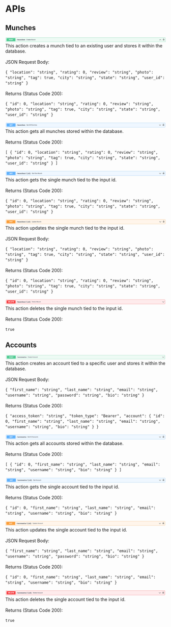 # APIs

## Munches

![Create Munch](api/create-munch.png)
This action creates a munch tied to an existing user and stores it within the database.
<br>
<br>
JSON Request Body:

`{
  "location": "string",
  "rating": 0,
  "review": "string",
  "photo": "string",
  "tag": true,
  "city": "string",
  "state": "string",
  "user_id": "string"
}`
<br>
<br>
Returns (Status Code 200):

`{
  "id": 0,
  "location": "string",
  "rating": 0,
  "review": "string",
  "photo": "string",
  "tag": true,
  "city": "string",
  "state": "string",
  "user_id": "string"
}`
<br>
<br>
![Get All Munches](api/get-all-munches.png)
This action gets all munches stored within the database.
<br>
<br>
Returns (Status Code 200):

`[
  {
    "id": 0,
    "location": "string",
    "rating": 0,
    "review": "string",
    "photo": "string",
    "tag": true,
    "city": "string",
    "state": "string",
    "user_id": "string"
  }
]`
<br>
<br>
![Get One Munch](api/get-one-munch.png)
This action gets the single munch tied to the input id.
<br>
<br>
Returns (Status Code 200):

`{
  "id": 0,
  "location": "string",
  "rating": 0,
  "review": "string",
  "photo": "string",
  "tag": true,
  "city": "string",
  "state": "string",
  "user_id": "string"
}`
<br>
<br>
![Update Munch](api/update-munch.png)
This action updates the single munch tied to the input id.
<br>
<br>
JSON Request Body:

`{
  "location": "string",
  "rating": 0,
  "review": "string",
  "photo": "string",
  "tag": true,
  "city": "string",
  "state": "string",
  "user_id": "string"
}`
<br>
<br>
Returns (Status Code 200):

`{
  "id": 0,
  "location": "string",
  "rating": 0,
  "review": "string",
  "photo": "string",
  "tag": true,
  "city": "string",
  "state": "string",
  "user_id": "string"
}`
<br>
<br>
![Delete Munch](api/delete-munch.png)
This action deletes the single munch tied to the input id.
<br>
<br>
Returns (Status Code 200):

`true`

## Accounts

![Create Account](api/create-account.png)
This action creates an account tied to a specific user and stores it within the database.
<br>
<br>
JSON Request Body:

`{
  "first_name": "string",
  "last_name": "string",
  "email": "string",
  "username": "string",
  "password": "string",
  "bio": "string"
}`
<br>
<br>
Returns (Status Code 200):

`{
  "access_token": "string",
  "token_type": "Bearer",
  "account": {
    "id": 0,
    "first_name": "string",
    "last_name": "string",
    "email": "string",
    "username": "string",
    "bio": "string"
  }
}`
<br>
<br>
![Get All Accounts](api/get-all-accounts.png)
This action gets all accounts stored within the database.
<br>
<br>
Returns (Status Code 200):

`[
  {
    "id": 0,
    "first_name": "string",
    "last_name": "string",
    "email": "string",
    "username": "string",
    "bio": "string"
  }
]`
<br>
<br>
![Get One Account](api/get-one-account.png)
This action gets the single account tied to the input id.
<br>
<br>
Returns (Status Code 200):

`{
  "id": 0,
  "first_name": "string",
  "last_name": "string",
  "email": "string",
  "username": "string",
  "bio": "string"
}`
<br>
<br>
![Update Account](api/update-account.png)
This action updates the single account tied to the input id.
<br>
<br>
JSON Request Body:

`{
  "first_name": "string",
  "last_name": "string",
  "email": "string",
  "username": "string",
  "password": "string",
  "bio": "string"
}`
<br>
<br>
Returns (Status Code 200):

`{
  "id": 0,
  "first_name": "string",
  "last_name": "string",
  "email": "string",
  "username": "string",
  "bio": "string"
}`
<br>
<br>
![Delete Account](api/delete-account.png)
This action deletes the single account tied to the input id.
<br>
<br>
Returns (Status Code 200):

`true`
